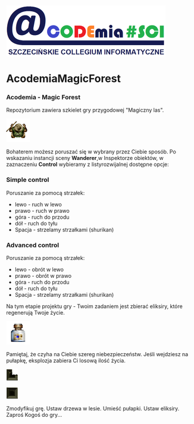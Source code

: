 ![acodemia_logo](https://github.com/jackflower/SCICode/blob/master/graphics/acodemia_logo.png)

# AcodemiaMagicForest
### Acodemia - Magic Forest
 
Repozytorium zawiera szkielet gry przygodowej "Magiczny las".

![Hero_icon](https://github.com/jackflower/AcodemiaMagicForest/blob/master/wanderer/wanderer_icon.png)

Bohaterem możesz poruszać się w wybrany przez Ciebie sposób.
Po wskazaniu instancji sceny **Wanderer**,w Inspektorze obiektów, w zaznaczeniu **Control** wybieramy z listyrozwijalnej dostępne opcje:

### Simple control

Poruszanie za pomocą strzałek:

* lewo - ruch w lewo
* prawo - ruch w prawo
* góra - ruch do przodu
* dół - ruch do tyłu
* Spacja - strzelamy strzałkami (shurikan)

### Advanced control

Poruszanie za pomocą strzałek:

* lewo - obrót w lewo
* prawo - obrót w prawo
* góra - ruch do przodu
* dół - ruch do tyłu
* Spacja - strzelamy strzałkami (shurikan)


Na tym etapie projektu gry - Twoim zadaniem jest zbierać eliksiry, które regenerują Twoje życie.

![Eliksir](https://github.com/jackflower/AcodemiaMagicForest/blob/master/elixir/elixir_blue.png)

Pamiętaj, że czyha na Ciebie szereg niebezpieczeństw. Jeśli wejdziesz na pułapkę, eksplozja zabiera Ci losową ilość życia.


![Trap_one](https://github.com/jackflower/AcodemiaMagicForest/blob/master/mine_one/mine_one_body.png)

![Trap_two](https://github.com/jackflower/AcodemiaMagicForest/blob/master/mine_two/mine_two_body.png)

Zmodyfikuj grę. Ustaw drzewa w lesie. Umieść pułapki. Ustaw eliksiry. Zaproś Kogoś do gry...

